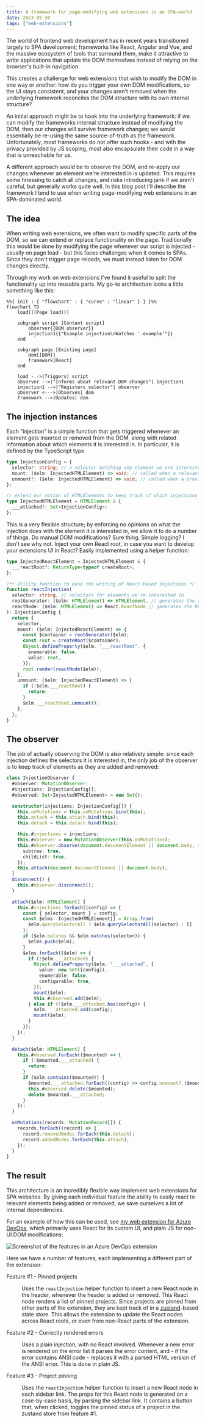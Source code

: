 ```yaml
---
title: A framework for page-modifying web extensions in an SPA-world
date: 2023-05-30
tags: ["web-extensions"]
---
```


The world of frontend web development has in recent years transitioned largely to SPA development; frameworks like React, Angular and Vue, and the massive ecosystem of tools that surround them, make it attractive to write applications that update the DOM themselves instead of relying on the browser's built-in navigation.

This creates a challenge for web extensions that wish to modify the DOM in one way or another: how do you trigger your own DOM modifications, so the UI stays consistent, and your changes aren't removed when the underlying framework reconciles the DOM structure with its own internal structure?

An initial approach might be to hook into the underlying framework: if we can modify the frameworks internal structure instead of modifying the DOM, then our changes will survive framework changes; we would essentially be re-using the same source-of-truth as the framework. Unfortunately, most frameworks do not offer such hooks - and with the privacy provided by JS scoping, most also encapsulate their code in a way that is unreachable for us.

A different approach would be to observe the DOM, and re-apply our changes whenever an element we're interested in is updated. This requires some finessing to catch all changes, and risks introducing jank if we aren't careful, but generally works quite well. In this blog post I'll describe the framework I tend to use when writing page-modifying web extensions in an SPA-dominated world.

## The idea

When writing web extensions, we often want to modify specific parts of the DOM, so we can extend or replace functionality on the page. Traditionally this would be done by modifying the page whenever our script is injected - usually on page load - but this faces challenges when it comes to SPAs. Since they don't trigger page reloads, we must instead listen for DOM changes directly.

Through my work on web extensions I've found it useful to split the functionality up into reusable parts. My go-to architecture looks a little something like this:

```mermaid
%%{ init : { "flowchart" : { "curve" : "linear" } } }%%
flowchart TD
    load(((Page load)))

    subgraph script [Content script]
        observer{{DOM observer}}
        injection1{{"Example injection\nWatches '.example'"}}
    end

    subgraph page [Existing page]
        dom[[DOM]]
        framework[React]
    end

    load -.->|Triggers| script
    observer -->|"Informs about relevant DOM changes"| injection1
    injection1 -->|"Registers selector"| observer
    observer <--->|Observes| dom
    framework -->|Updates| dom
```

## The injection instances

Each "injection" is a simple function that gets triggered whenever an element gets inserted or removed from the DOM, along with related information about which elements it is interested in. In particular, it is defined by the TypeScript type

```typescript
type InjectionConfig = {
  selector: string; // a selector matching any element we are interested in
  mount: ($elm: InjectedHTMLElement) => void; // called when a relevant element is added to the DOM
  unmount?: ($elm: InjectedHTMLElement) => void; // called when a previously mounted element is removed from the DOM
};

// extend our notion of HTMLElements to keep track of which injections it is related to; this will be useful later
type InjectedHTMLElement = HTMLElement & {
  ___attached?: Set<InjectionConfig>;
};
```

This is a very flexible structure; by enforcing no opinions on what the injection does with the element it is interested in, we allow it to do a number of things. Do manual DOM modifications? Sure thing. Simple logging? I don't see why not. Inject your own React root, in case you want to develop your extensions UI in React? Easily implemented using a helper function:

```typescript
type InjectedReactElement = InjectedHTMLElement & {
  ___reactRoot?: ReturnType<typeof createRoot>;
};

/** Utility function to ease the writing of React-based injections */
function reactInjection(
  selector: string, // selectors for elements we're interested in
  rootGenerator: ($elm: HTMLElement) => HTMLElement, // generates the root element we want to insert our React node into
  reactNode: ($elm: HTMLElement) => React.ReactNode // generates the React node we want to render (e.g. <App />)
): InjectionConfig {
  return {
    selector,
    mount: ($elm: InjectedReactElement) => {
      const $container = rootGenerator($elm);
      const root = createRoot($container);
      Object.defineProperty($elm, "___reactRoot", {
        enumerable: false,
        value: root,
      });
      root.render(reactNode($elm));
    },
    unmount: ($elm: InjectedReactElement) => {
      if (!$elm.___reactRoot) {
        return;
      }
      $elm.___reactRoot.unmount();
    },
  };
}
```

## The observer

The job of actually observing the DOM is also relatively simple: since each injection defines the selectors it is interested in, the only job of the observer is to keep track of elements as they are added and removed:

```typescript
class InjectionObserver {
  #observer: MutationObserver;
  #injections: InjectionConfig[];
  #observed: Set<InjectedHTMLElement> = new Set();

  constructor(injections: InjectionConfig[]) {
    this.onMutations = this.onMutations.bind(this);
    this.attach = this.attach.bind(this);
    this.detach = this.detach.bind(this);

    this.#injections = injections;
    this.#observer = new MutationObserver(this.onMutations);
    this.#observer.observe(document.documentElement || document.body, {
      subtree: true,
      childList: true,
    });
    this.attach(document.documentElement || document.body);
  }
  disconnect() {
    this.#observer.disconnect();
  }

  attach($elm: HTMLElement) {
    this.#injections.forEach((config) => {
      const { selector, mount } = config;
      const $elms: InjectedHTMLElement[] = Array.from(
        $elm.querySelectorAll ? $elm.querySelectorAll(selector) : []
      );
      if ($elm.matches && $elm.matches(selector)) {
        $elms.push($elm);
      }
      $elms.forEach(($elm) => {
        if (!$elm.___attached) {
          Object.defineProperty($elm, "___attached", {
            value: new Set([config]),
            enumerable: false,
            configurable: true,
          });
          mount($elm);
          this.#observed.add($elm);
        } else if (!$elm.___attached.has(config)) {
          $elm.___attached.add(config);
          mount($elm);
        }
      });
    });
  }

  detach($elm: HTMLElement) {
    this.#observed.forEach(($mounted) => {
      if (!$mounted.___attached) {
        return;
      }
      if ($elm.contains($mounted)) {
        $mounted.___attached.forEach((config) => config.unmount?.($mounted));
        this.#observed.delete($mounted);
        delete $mounted.___attached;
      }
    });
  }

  onMutations(records: MutationRecord[]) {
    records.forEach((record) => {
      record.removedNodes.forEach(this.detach);
      record.addedNodes.forEach(this.attach);
    });
  }
}
```

## The result

This architecture is an incredibly flexible way implement web extensions for SPA websites. By giving each individual feature the ability to easily react to relevant elements being added or removed, we save ourselves a lot of internal dependencies.

For an example of how this can be used, see [my web extension for Azure DevOps](https://github.com/birjj/azdo-enhancer), which primarily uses React for its custom UI, and plain JS for non-UI DOM modifications:

![Screenshot of the features in an Azure DevOps extension](./azdo_extension_example.png)

Here we have a number of features, each implementing a different part of the extension:

<dl><dt>Feature #1 - Pinned projects</dt>
<dd>

Uses the `reactInjection` helper function to insert a new React node in the header, whenever the header is added or removed. This React node renders a list of pinned projects. Since projects are pinned from other parts of the extension, they are kept track of in a [zustand](https://github.com/pmndrs/zustand)-based state store. This allows the extension to update the React nodes across React roots, or even from non-React parts of the extension.

</dd>
<dt>Feature #2 - Correctly rendered errors</dt>
<dd>

Uses a plain injection, with no React involved. Whenever a new error is rendered on the error list it parses the error content, and - if the error contains ANSI code - replaces it with a parsed HTML version of the ANSI error. This is done in plain JS.

</dd>
<dt>Feature #3 - Project pinning</dt>
<dd>

Uses the `reactInjection` helper function to insert a new React node in each sidebar link. The props for this React node is generated on a case-by-case basis, by parsing the sidebar link. It contains a button that, when clicked, toggles the pinned status of a project in the zustand store from feature #1.

</dd>
</dl>
